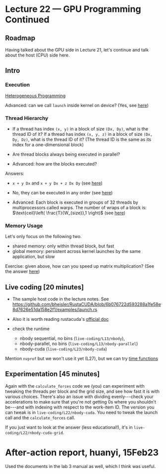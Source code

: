 # Lecture 22 — GPU Programming Continued

## Roadmap

Having talked about the GPU side in Lecture 21, let's continue and talk about
the host (CPU) side here.

## Intro

### Execution

[Heterogeneous
Programming](https://docs.nvidia.com/cuda/cuda-c-programming-guide/index.html#heterogeneous-programming)

Advanced: can we call `launch` inside kernel on device? (Yes, see
[here](https://docs.nvidia.com/cuda/cuda-c-programming-guide/index.html#execution-environment-and-memory-model))

### Thread Hierarchy

* If a thread has index `(x, y)` in a block of size `(Dx, Dy)`, what is the
thread ID of it? If a thread has index `(x, y, z)` in a block of size `(Dx, Dy,
Dz)`, what is the thread ID of it? (The thread ID is the same as its index for a
one-dimensional block)

* Are thread blocks always being executed in parallel?

* Advanced: how are the blocks executed?

Answers:

* `x + y Dx` and `x + y Dx + z Dx Dy` (see
  [here](https://docs.nvidia.com/cuda/cuda-c-programming-guide/index.html#thread-hierarchy))

* No, they can be executed in any order (see
  [here](https://docs.nvidia.com/cuda/cuda-c-programming-guide/index.html#scalable-programming-model-automatic-scalability))

* Advanced: Each block is executed in groups of 32 threads by multiprocessors
  called warps. The number of wraps of a block is:
  $\text{ceil}\left( \frac{T}{W_{size}},1 \right)$
  (see [here](https://docs.nvidia.com/cuda/cuda-c-programming-guide/index.html#hardware-implementation))

### Memory Usage

Let's only focus on the following two.

* shared memory: only within thread block, but fast
* global memory: persistent across kernel launches by the same application, but
slow

Exercise: given above, how can you speed up matrix multiplication? (See the
answer
[here](https://docs.nvidia.com/cuda/cuda-c-programming-guide/index.html#shared-memory))

## Live coding [20 minutes]

* The sample host code in the lecture notes. See
<https://github.com/bheisler/RustaCUDA/blob/6b076722d593288a1fe58e8d7626e51da158e2f1/examples/launch.rs>

* Also it is worth reading rustacuda's [official
  doc](https://docs.rs/rustacuda/latest/rustacuda/)

* check the runtime
  * nbody sequential, no bins (`live-coding/L13/nbody`),
  * nbody-parallel, no bins (`live-coding/L13/nbody-parallel`)
  * nbody-cuda (`live-coding/L23/nbody-cuda`)

Mention `nvprof` but we won't use it yet (L27), but we can try [time
functions](https://docs.nvidia.com/cuda/cuda-c-programming-guide/index.html?highlight=shared#time-function)


## Experimentation [45 minutes]

Again with the `calculate_forces` code we (you) can experiment with tweaking the
threads per block and the grid size, and see how fast it is with various
choices. There's also an issue with dividing evenly---check your accelerations
to make sure that you're not getting 0s where you shouldn't be---and with
indexing with respect to the work-item ID. The version you can tweak is in
`live-coding/L22/nbody-cuda`. You need to tweak the launch call and the
`calculate_forces` call.

If you just want to look at the answer (less educational!), it's in
`live-coding/L22/nbody-cuda-grid`.

# After-action report, huanyi, 15Feb23

Used the documents in the lab 3 manual as well, which I think was useful.
